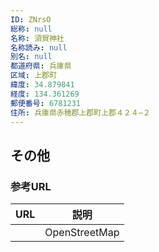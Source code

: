 ```yaml
---
ID: ZNrsO
総称: null
名称: 須賀神社
名称読み: null
別名: null
都道府県: 兵庫県
区域: 上郡町
緯度: 34.879841
経度: 134.361269
郵便番号: 6781231
住所: 兵庫県赤穂郡上郡町上郡４２４−２
---
```


## その他

### 参考URL

| URL | 説明          |
| --- | ------------- |
|     | OpenStreetMap |
